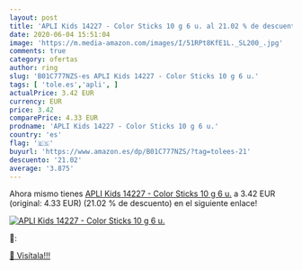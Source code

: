 ```yaml
---
layout: post
title: 'APLI Kids 14227 - Color Sticks 10 g 6 u. al 21.02 % de descuento'
date: 2020-06-04 15:51:04
image: 'https://m.media-amazon.com/images/I/51RPt8KfE1L._SL200_.jpg'
comments: true
category: ofertas
author: ring
slug: 'B01C777NZS-es APLI Kids 14227 - Color Sticks 10 g 6 u.'
tags: [ 'tole.es','apli', ]
actualPrice: 3.42 EUR
currency: EUR
price: 3.42
comparePrice: 4.33 EUR
prodname: 'APLI Kids 14227 - Color Sticks 10 g 6 u.'
country: 'es'
flag: '🇪🇸'
buyurl: 'https://www.amazon.es/dp/B01C777NZS/?tag=tolees-21'
descuento: '21.02'
average: '3.875'
---
```


Ahora mismo tienes [APLI Kids 14227 - Color Sticks 10 g 6 u.](https://www.amazon.es/dp/B01C777NZS/?tag=tolees-21) a 3.42 EUR (original: 4.33 EUR) (21.02 %  de descuento) en el siguiente enlace!

[![APLI Kids 14227 - Color Sticks 10 g 6 u.](https://m.media-amazon.com/images/I/51RPt8KfE1L._SL200_.jpg)](https://www.amazon.es/dp/B01C777NZS/?tag=tolees-21)

🔎:


[🛒 Visítala!!!](https://www.amazon.es/dp/B01C777NZS/?tag=tolees-21)
